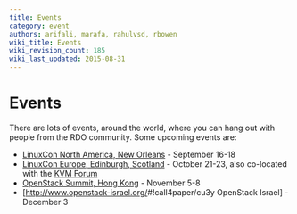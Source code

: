 ```yaml
---
title: Events
category: event
authors: arifali, marafa, rahulvsd, rbowen
wiki_title: Events
wiki_revision_count: 185
wiki_last_updated: 2015-08-31
---
```


# Events

There are lots of events, around the world, where you can hang out with people from the RDO community. Some upcoming events are:

*   [LinuxCon North America, New Orleans](http://events.linuxfoundation.org/events/linuxcon-north-america) - September 16-18
*   [LinuxCon Europe, Edinburgh, Scotland](http://events.linuxfoundation.org/events/linuxcon-europe) - October 21-23, also co-located with the [KVM Forum](http://events.linuxfoundation.org/events/kvm-forum)
*   [OpenStack Summit, Hong Kong](http://www.openstack.org/summit/openstack-summit-hong-kong-2013/) - November 5-8
*   [<http://www.openstack-israel.org/>#!call4paper/cu3y OpenStack Israel] - December 3
